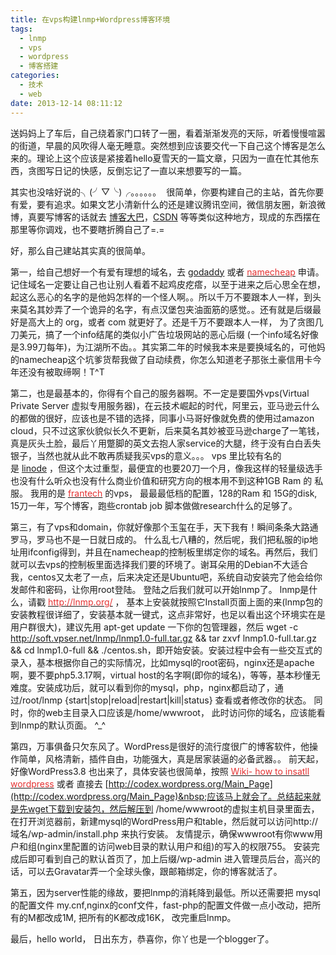 ```yaml
---
title: 在vps构建lnmp+Wordpress博客环境
tags:
  - lnmp
  - vps
  - wordpress
  - 博客搭建
categories:
  - 技术
  - web
date: 2013-12-14 08:11:12
---
```

送妈妈上了车后，自己绕着家门口转了一圈，看着渐渐发亮的天际，听着慢慢喧嚣的街道，早晨的风吹得人毫无睡意。突然想到应该要交代一下自己这个博客是怎么来的。理论上这个应该是紧接着hello夏雪天的一篇文章，只因为一直在忙其他东西，贪图写日记的快感，反倒忘记了一直以来想要写的一篇。

其实也没啥好说的╮(╯▽╰)╭。。。。。。&nbsp; 很简单，你要构建自己的主站，首先你要有爱，要有追求。如果文艺小清新什么的还是建议腾讯空间，微信朋友圈，新浪微博，真要写博客的话就去&nbsp;[博客大巴](http://www.blogbus.com/)，[CSDN](http://blog.csdn.net/)&nbsp;等等类似这种地方，现成的东西摆在那里等你调戏，也不要瞎折腾自己了=.=

好，那么自己建站其实真的很简单。

第一，给自己想好一个有爱有理想的域名，去&nbsp;[godaddy](http://www.godaddy.com/)&nbsp;或者&nbsp;[<span style="color:#E53333;">namecheap</span>](https://www.namecheap.com/)<span style="color:#E53333;">&nbsp;</span>申请。记住域名一定要让自己也让别人看着不起鸡皮疙瘩，以至于进来之后心思全在想，起这么恶心的名字的是他妈怎样的一个怪人啊。。所以千万不要跟本人一样，到头来莫名其妙弄了一个诡异的名字，有点汉堡包夹油面筋的感觉。。还有就是后缀最好是高大上的 org，或者 com 就更好了。还是千万不要跟本人一样， 为了贪图几刀美元，搞了一个info结尾的类似小广告垃圾网站的恶心后缀 (一个info域名好像是3.99刀每年)，为江湖所不齿。。其实第二年的时候我本来是要换域名的，可他妈的namecheap这个坑爹货帮我做了自动续费，你怎么知道老子那张土豪信用卡今年还没有被取缔啊！T^T

<!--more-->

第二，也是最基本的，你得有个自己的服务器啊。不一定是要国外vps(Virtual Private Server 虚拟专用服务器)，在云技术崛起的时代，阿里云，亚马逊云什么的都做的很好，应该也是不错的选择，同事小马哥好像就免费的使用过amazon cloud，只不过这家伙貌似长久不更新，后来莫名其妙被亚马逊charge了一笔钱，真是灰头土脸，最后丫用蹩脚的英文去抱人家service的大腿，终于没有白白丢失银子，当然也就从此不敢再质疑我买vps的意义。。。 vps 里比较有名的是&nbsp;[linode](https://www.linode.com/)&nbsp;，但这个太过重型，最便宜的也要20刀一个月，像我这样的轻量级选手也没有什么听众也没有什么商业价值和研究方向的根本用不到这种1GB Ram 的 私服。 我用的是&nbsp;[<span style="color:#E53333;">frantech</span>](http://buyvm.net/)&nbsp;的vps， 最最最低档的配置，128的Ram 和 15G的disk, 15刀一年，写个博客，跑些crontab job 脚本做做research什么的足够了。

第三，有了vps和domain，你就好像那个玉玺在手，天下我有！瞬间条条大路通罗马，罗马也不是一日就日成的。 什么乱七八糟的，然后呢，我们把私服的ip地址用ifconfig得到，并且在namecheap的控制板里绑定你的域名。再然后，我们就可以去vps的控制板里面选择我们要的环境了。谢耳朵用的Debian不大适合我，centos又太老了一点，后来决定还是Ubuntu吧，系统自动安装完了他会给你发邮件和密码，让你用root登陆。&nbsp;登陆之后我们就可以开始lnmp了。 lnmp是什么，请戳&nbsp;[<span style="color:#E53333;">http://lnmp.org/</span>](http://lnmp.org/)<span style="color:#E53333;">&nbsp;</span>， 基本上安装就按照它Install页面上面的来(lnmp包的安装教程很详细了，安装基本就一键式，这点非常好，也足以看出这个环境实在是用户群很大)，建议先用 apt-get update 一下你的包管理器，然后 wget -c http://soft.vpser.net/lnmp/lnmp1.0-full.tar.gz &amp;&amp; tar zxvf lnmp1.0-full.tar.gz &amp;&amp; cd lnmp1.0-full &amp;&amp; ./centos.sh，即开始安装。安装过程中会有一些交互式的录入，基本根据你自己的实际情况，比如mysql的root密码，nginx还是apache啊，要不要php5.3.17啊，virtual host的名字啊(即你的域名)，等等，基本秒懂无难度。安装成功后，就可以看到你的mysql，php，nginx都启动了，通过/root/lnmp {start|stop|reload|restart|kill|status} 查看或者修改你的状态。 同时，你的web主目录入口应该是/home/wwwroot， 此时访问你的域名，应该能看到lnmp的默认页面。 ^_^

第四，万事俱备只欠东风了。WordPress是很好的流行度很广的博客软件，他操作简单，风格清新，插件自由，功能强大，真是居家装逼的必备武器。。 前天起，好像WordPress3.8 也出来了，具体安装也很简单，按照&nbsp;[<span style="color:#E53333;">Wiki- how to insatll wordpress</span>](http://codex.wordpress.org.cn/WordPress%E7%9A%84%E5%AE%89%E8%A3%85%E8%BF%87%E7%A8%8B)&nbsp;[](http://codex.wordpress.org.cn/WordPress%E7%9A%84%E5%AE%89%E8%A3%85%E8%BF%87%E7%A8%8B)或者 直接去&nbsp;[http://codex.wordpress.org/Main_Page](http://codex.wordpress.org/Main_Page)&nbsp;应该马上就会了。总结起来就是先wget下载到安装包，然后解压到 /home/wwwroot的虚拟主机目录里面去，在打开浏览器前，新建mysql的WordPress用户和table，然后就可以访问http://域名/wp-admin/install.php 来执行安装。 友情提示，确保wwwroot有你www用户和组(nginx里配置的访问web目录的默认用户和组)的写入的权限755。 安装完成后即可看到自己的默认首页了，加上后缀/wp-admin 进入管理员后台，高兴的话，可以去Gravatar弄一个全球头像，跟邮箱绑定，你的博客就活了。

第五，因为server性能的缘故，要把lnmp的消耗降到最低。所以还需要把 mysql的配置文件 my.cnf,nginx的conf文件，fast-php的配置文件做一点小改动，把所有的M都改成1M, 把所有的K都改成16K， 改完重启lnmp。

最后，hello world， 日出东方，恭喜你，你丫也是一个blogger了。